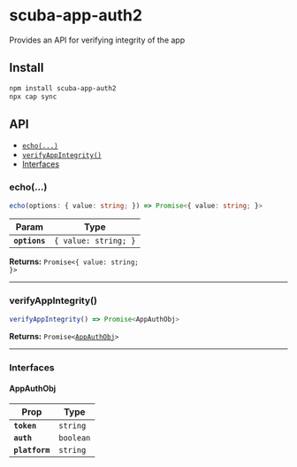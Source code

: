 # scuba-app-auth2

Provides an API for verifying integrity of the app

## Install

```bash
npm install scuba-app-auth2
npx cap sync
```

## API

<docgen-index>

* [`echo(...)`](#echo)
* [`verifyAppIntegrity()`](#verifyappintegrity)
* [Interfaces](#interfaces)

</docgen-index>

<docgen-api>
<!--Update the source file JSDoc comments and rerun docgen to update the docs below-->

### echo(...)

```typescript
echo(options: { value: string; }) => Promise<{ value: string; }>
```

| Param         | Type                            |
| ------------- | ------------------------------- |
| **`options`** | <code>{ value: string; }</code> |

**Returns:** <code>Promise&lt;{ value: string; }&gt;</code>

--------------------


### verifyAppIntegrity()

```typescript
verifyAppIntegrity() => Promise<AppAuthObj>
```

**Returns:** <code>Promise&lt;<a href="#appauthobj">AppAuthObj</a>&gt;</code>

--------------------


### Interfaces


#### AppAuthObj

| Prop           | Type                 |
| -------------- | -------------------- |
| **`token`**    | <code>string</code>  |
| **`auth`**     | <code>boolean</code> |
| **`platform`** | <code>string</code>  |

</docgen-api>
